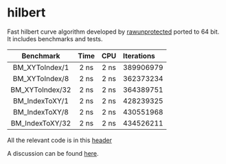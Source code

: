 # hilbert

Fast hilbert curve algorithm developed by [rawunprotected](https://github.com/rawrunprotected/hilbert_curves) ported to 64 bit. It includes benchmarks and tests.

| Benchmark          | Time     | CPU   | Iterations
|:------------------:|:--------:|:-----:|:-----------
| BM_XYToIndex/1     | 2 ns     | 2 ns  | 389906979
| BM_XYToIndex/8     | 2 ns     | 2 ns  | 362373234
| BM_XYToIndex/32    | 2 ns     | 2 ns  | 364389751
| BM_IndexToXY/1     | 2 ns     | 2 ns  | 428239325
| BM_IndexToXY/8     | 2 ns     | 2 ns  | 430551968
| BM_IndexToXY/32    | 2 ns     | 2 ns  | 434526211

All the relevant code is in this [header](https://github.com/jbenison/hilbert/blob/master/hilbert/hilbert.h)

A discussion can be found [here](http://threadlocalmutex.com/?p=126).